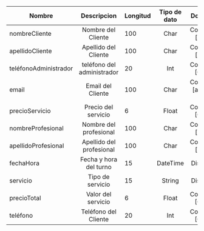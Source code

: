 | Nombre  | Descripcion |Longitud |  Tipo de dato   |Dominio |
| ------------- |:-------------:|------------- |:-------------:|:-------------:|
|   nombreCliente   |  Nombre del Cliente   | 100  |Char|Continuo [a-Z]   |
|   apellidoCliente   | Apellido del Cliente  | 100  | Char  |  Continuo [a-Z]    |
|  teléfonoAdministrador    | teléfono del administrador   | 20  | Int  | Continuo [0-9]   |
| email    |  Email del Cliente    | 100   | Char     | Continuo [a-Z0-9]    |
|precioServicio| Precio del servicio | 6  | Float| Continuo [0-9] |
|nombreProfesional| Nombre del profesional | 100 | Char | Continuo [a-Z]  |
|apellidoProfesional| Apellido del profesional | 100 |Char |Continuo [a-Z] |
|fechaHora|Fecha y hora del turno |15 |DateTime |Discreto |
|servicio| Tipo de servicio | 15 | String | Discreto |
| precioTotal    | Valor del servicio     | 6 | Float  |  Continuo [0-9]  |´
| teléfono    | Teléfono del Cliente     | 20 | Int  |  Continuo [0-9]  |

